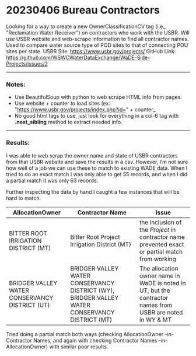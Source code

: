 # 20230406 Bureau Contractors

Looking for a way to create a new OwnerClassificationCV tag (i.e., "Reclamation Water Receiver") on contractors who work with the USBR.  Will use USBR website and web-scrape information to find all contractor names. Used to compare water source type of POD sites to that of connecting POU sites per state.
USBR Site: https://www.usbr.gov/projects/
GitHub Link: https://github.com/WSWCWaterDataExchange/WaDE-Side-Projects/issues/2


***
### Notes:
- Use BeautifulSoup with python to web scrape HTML info from pages.
- Use website + counter to load sites (ex: "https://www.usbr.gov/projects/index.php?id=" + counter_
- No good html tags to use, just look for everything in a col-6 tag with **.next_sibling** method to extract needed info.


***
### Results: 
I was able to web scrap the owner name and state of USBR contractors from that USBR website and save the results in a csv.  However, I’m not sure how well of a job we can use these to match to existing WADE data.  When I tried to do an exact match I was only able to get 55 records, and when I did a partial match it was only 63 records.

Further inspecting the data by hand I caught a few instances that will be hard to match.

AllocationOwner | Contractor Name | Issue
---- | ---- | ---- 
BITTER ROOT IRRIGATION DISTRICT (MT) | Bitter Root Project Irrigation District (MT) | the inclusion of the *Project* in contractor name prevented exact or partial match from working
BRIDGER VALLEY WATER CONSERVANCY DISTRICT (UT) | BRIDGER VALLEY WATER CONSERVANCY DISTRICT (WY), BRIDGER VALLEY WATER CONSERVANCY DISTRICT (MT) | The allocation owner name in WaDE is noted in UT, but the contractor names from USBR are noted in WY & MT

Tried doing a partial match both ways (checking AllocationOwner -in- Contractor Names, and again with checking Contractor Names -in- AllocationOwner) with similar poor results.
